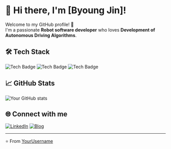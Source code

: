 # 👋 Hi there, I'm [Byoung Jin]!

Welcome to my GitHub profile! 🚀  
I'm a passionate **Robot software developer** who loves **Development of Autonomous Driving Algorithms**.

## 🛠 Tech Stack
![Tech Badge](https://img.shields.io/badge/-Language1-333?logo=Language1&logoColor=white)
![Tech Badge](https://img.shields.io/badge/-Language2-333?logo=Language2&logoColor=white)
![Tech Badge](https://img.shields.io/badge/-Tool1-333?logo=Tool1&logoColor=white)

## 📈 GitHub Stats
![Your GitHub stats](https://github-readme-stats.vercel.app/api?username=YourUsername&show_icons=true&theme=radical)

## 🌐 Connect with me
[![LinkedIn](https://img.shields.io/badge/LinkedIn-0077B5?style=flat-square&logo=LinkedIn&logoColor=white)](https://linkedin.com/in/YourProfile)
[![Blog](https://img.shields.io/badge/Blog-FF5722?style=flat-square&logo=Blogger&logoColor=white)](https://yourblog.com)

---
⭐️ From [YourUsername](https://github.com/YourUsername)
